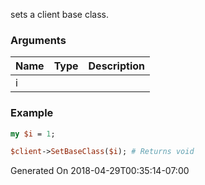 sets a client base class.
### Arguments
**Name**|**Type**|**Description**
:---|:---|:---
i||

### Example

```perl
my $i = 1;

$client->SetBaseClass($i); # Returns void
```


Generated On 2018-04-29T00:35:14-07:00
